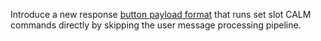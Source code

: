 Introduce a new response [button payload format](https://rasa.com/docs/rasa-pro/responses#payload-syntax) that runs set slot CALM commands directly by
skipping the user message processing pipeline.
